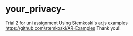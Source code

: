 # your_privacy-
Trial 2 for uni assignment 
Using Stemkoski's ar.js examples https://github.com/stemkoski/AR-Examples 
Thank you!! 
